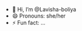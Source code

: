 - 👋 Hi, I’m @Lavisha-boliya
- 😄 Pronouns: she/her
- ⚡ Fun fact: ...

<!---
Lavisha-hue/Lavisha-hue is a ✨ special ✨ repository because its `README.md` (this file) appears on your GitHub profile.
You can click the Preview link to take a look at your changes.
--->
